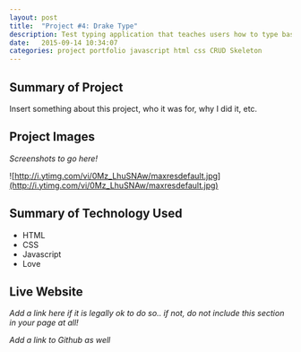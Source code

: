 ```yaml
---
layout: post
title:  "Project #4: Drake Type"
description: Test typing application that teaches users how to type basic lyrics by Drake.
date:   2015-09-14 10:34:07
categories: project portfolio javascript html css CRUD Skeleton
---
```




## Summary of Project

Insert something about this project, who it was for, why I did it, etc.

## Project Images

*Screenshots to go here!*

![http://i.ytimg.com/vi/0Mz_LhuSNAw/maxresdefault.jpg](http://i.ytimg.com/vi/0Mz_LhuSNAw/maxresdefault.jpg)

## Summary of Technology Used

- HTML
- CSS
- Javascript
- Love

## Live Website

*Add a link here if it is legally ok to do so.. if not, do not include this section in your page at all!*

*Add a link to Github as well*

